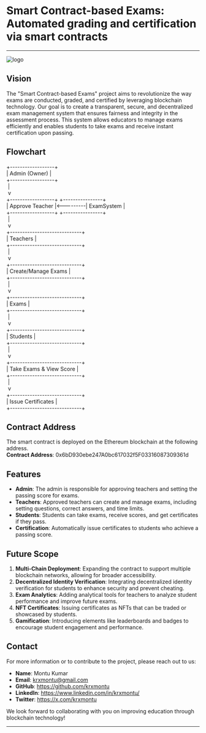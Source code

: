 # Smart Contract-based Exams: Automated grading and certification via smart contracts

---
![logo](https://github.com/user-attachments/assets/d8090f6d-90be-42cc-af95-df8b6c62afc2)


## Vision

The "Smart Contract-based Exams" project aims to revolutionize the way exams are conducted, graded, and certified by leveraging blockchain technology. Our goal is to create a transparent, secure, and decentralized exam management system that ensures fairness and integrity in the assessment process. This system allows educators to manage exams efficiently and enables students to take exams and receive instant certification upon passing.


## Flowchart

+------------------+<br>
|   Admin (Owner)   |<br>
+------------------+<br>
‎         |<br>
‎         v<br>
+------------------+          +----------------+<br>
|  Approve Teacher |<---------|   ExamSystem     |<br>
+------------------+          +----------------+<br>
‎         |<br>
‎         v<br>
+-----------------------------+<br>
|        Teachers              |<br>
+-----------------------------+<br>
‎         |<br>
‎         v<br>
+-----------------------------+<br>
|    Create/Manage Exams       |<br>
+-----------------------------+<br>
‎         |<br>
‎         v<br>
+-----------------------------+<br>
|          Exams               |<br>
+-----------------------------+<br>
‎         |<br>
‎         v<br>
+-----------------------------+<br>
|       Students               |<br>
+-----------------------------+<br>
‎         |<br>
‎         v<br>
+-----------------------------+<br>
|     Take Exams & View Score  |<br>
+-----------------------------+<br>
‎         |<br>
‎         v<br>
+-----------------------------+<br>
|      Issue Certificates      |<br>
+-----------------------------+<br>


## Contract Address

The smart contract is deployed on the Ethereum blockchain at the following address.<br>
**Contract Address**: 0x6bD930ebe247A0bc617032f5F03316087309361d


## Features

- **Admin**: The admin is responsible for approving teachers and setting the passing score for exams.
- **Teachers**: Approved teachers can create and manage exams, including setting questions, correct answers, and time limits.
- **Students**: Students can take exams, receive scores, and get certificates if they pass.
- **Certification**: Automatically issue certificates to students who achieve a passing score.


## Future Scope

1. **Multi-Chain Deployment**: Expanding the contract to support multiple blockchain networks, allowing for broader accessibility.
2. **Decentralized Identity Verification**: Integrating decentralized identity verification for students to enhance security and prevent cheating.
3. **Exam Analytics**: Adding analytical tools for teachers to analyze student performance and improve future exams.
4. **NFT Certificates**: Issuing certificates as NFTs that can be traded or showcased by students.
5. **Gamification**: Introducing elements like leaderboards and badges to encourage student engagement and performance.


## Contact

For more information or to contribute to the project, please reach out to us:

- **Name**: Montu Kumar
- **Email**: krxmontu@gmail.com
- **GitHub**: https://github.com/krxmontu
- **LinkedIn**: https://www.linkedin.com/in/krxmontu/
- **Twitter**: https://x.com/krxmontu

We look forward to collaborating with you on improving education through blockchain technology!

---
